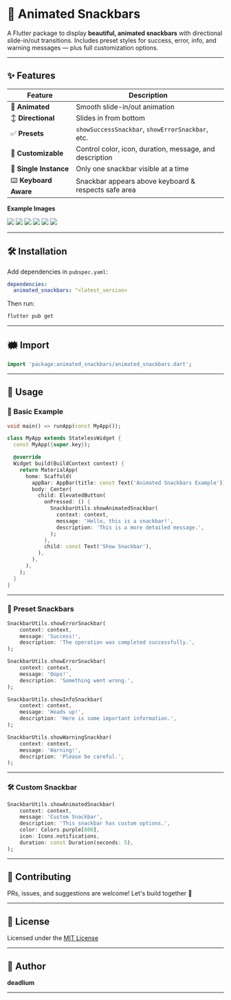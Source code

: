 # 🧳 Animated Snackbars

A Flutter package to display **beautiful, animated snackbars** with directional slide-in/out
transitions. Includes preset styles for success, error, info, and warning messages — plus full
customization options.

---

## ✨ Features

| Feature                | Description                                             |
|------------------------|---------------------------------------------------------|
| 🔄 **Animated**        | Smooth slide-in/out animation                           |
| ↕️ **Directional**     | Slides in from bottom                                   |
| ✅ **Presets**          | `showSuccessSnackbar`, `showErrorSnackbar`, etc.        |
| 🎨 **Customizable**    | Control color, icon, duration, message, and description |
| 🚫 **Single Instance** | Only one snackbar visible at a time                     |
| ⌨️ **Keyboard Aware**  | Snackbar appears above keyboard & respects safe area    |


**Example Images**

<img src="https://github.com/deadlium/animated_snackbars/blob/master/example_img/success.png"/>
<img src="https://github.com/deadlium/animated_snackbars/blob/master/example_img/error.png">
<img src="https://github.com/deadlium/animated_snackbars/blob/master/example_img/information.png">
<img src="https://github.com/deadlium/animated_snackbars/blob/master/example_img/warning.png">
<img src="https://github.com/deadlium/animated_snackbars/blob/master/example_img/custom_snackbar.png">
<img src="https://github.com/deadlium/animated_snackbars/blob/master/example_img/long_duration.png">

---

## 🛠️ Installation

Add dependencies in `pubspec.yaml`:

```yaml
dependencies:
  animated_snackbars: ^<latest_version>
```

Then run:

```bash
flutter pub get
```

---

## 🗰 Import

```dart
import 'package:animated_snackbars/animated_snackbars.dart';
```

---

## 🚀 Usage

### 🧪 Basic Example

```dart
void main() => runApp(const MyApp());

class MyApp extends StatelessWidget {
  const MyApp({super.key});

  @override
  Widget build(BuildContext context) {
    return MaterialApp(
      home: Scaffold(
        appBar: AppBar(title: const Text('Animated Snackbars Example')),
        body: Center(
          child: ElevatedButton(
            onPressed: () {
              SnackbarUtils.showAnimatedSnackbar(
                context: context,
                message: 'Hello, this is a snackbar!',
                description: 'This is a more detailed message.',
              );
            },
            child: const Text('Show Snackbar'),
          ),
        ),
      ),
    );
  }
}
```

---

### 📆 Preset Snackbars

```dart
SnackbarUtils.showErrorSnackbar(
    context: context,
    message: 'Success!',
    description: 'The operation was completed successfully.',
);

SnackbarUtils.showErrorSnackbar(
    context: context,
    message: 'Oops!',
    description: 'Something went wrong.',
);

SnackbarUtils.showInfoSnackbar(
    context: context,
    message: 'Heads up!',
    description: 'Here is some important information.',
);

SnackbarUtils.showWarningSnackbar(
    context: context,
    message: 'Warning!',
    description: 'Please be careful.',
);
```

---

### 🛠️ Custom Snackbar

```dart
SnackbarUtils.showAnimatedSnackbar(
    context: context,
    message: 'Custom Snackbar',
    description: 'This snackbar has custom options.',
    color: Colors.purple[800],
    icon: Icons.notifications,
    duration: const Duration(seconds: 5),
);
```

---

## 🤝 Contributing

PRs, issues, and suggestions are welcome! Let's build together 🚀

---

## 📜 License

Licensed under the [MIT License](https://opensource.org/license/mit/)

---

## 👤 Author

**deadlium**

---